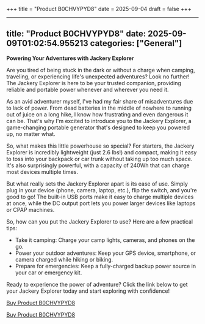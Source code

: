 +++
title = "Product B0CHVYPYD8"
date = 2025-09-04
draft = false
+++

---
title: "Product B0CHVYPYD8"
date: 2025-09-09T01:02:54.955213
categories: ["General"]
---
**Powering Your Adventures with Jackery Explorer**

Are you tired of being stuck in the dark or without a charge when camping, traveling, or experiencing life's unexpected adventures? Look no further! The Jackery Explorer is here to be your trusted companion, providing reliable and portable power whenever and wherever you need it.

As an avid adventurer myself, I've had my fair share of misadventures due to lack of power. From dead batteries in the middle of nowhere to running out of juice on a long hike, I know how frustrating and even dangerous it can be. That's why I'm excited to introduce you to the Jackery Explorer, a game-changing portable generator that's designed to keep you powered up, no matter what.

So, what makes this little powerhouse so special? For starters, the Jackery Explorer is incredibly lightweight (just 2.6 lbs!) and compact, making it easy to toss into your backpack or car trunk without taking up too much space. It's also surprisingly powerful, with a capacity of 240Wh that can charge most devices multiple times.

But what really sets the Jackery Explorer apart is its ease of use. Simply plug in your device (phone, camera, laptop, etc.), flip the switch, and you're good to go! The built-in USB ports make it easy to charge multiple devices at once, while the DC output port lets you power larger devices like laptops or CPAP machines.

So, how can you put the Jackery Explorer to use? Here are a few practical tips:

* Take it camping: Charge your camp lights, cameras, and phones on the go.
* Power your outdoor adventures: Keep your GPS device, smartphone, or camera charged while hiking or biking.
* Prepare for emergencies: Keep a fully-charged backup power source in your car or emergency kit.

Ready to experience the power of adventure? Click the link below to get your Jackery Explorer today and start exploring with confidence!

[Buy Product B0CHVYPYD8](https://www.amazon.com/Jackery-Explorer-Generator-Traveling-Emergencies/dp/B0CHVYPYD8/)

[Buy Product B0CHVYPYD8](https://www.amazon.com/Jackery-Explorer-Generator-Traveling-Emergencies/dp/B0CHVYPYD8/)
